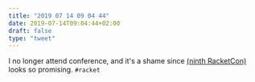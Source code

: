 ```yaml
---
title: "2019 07 14 09 04 44"
date: 2019-07-14T09:04:44+02:00
draft: false
type: "tweet"
---
```

I no longer attend conference, and it's a shame since [(ninth RacketCon)](https://con.racket-lang.org/index.html) looks so promising. `#racket`
